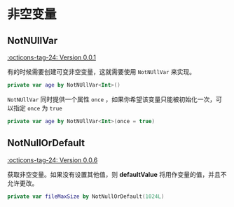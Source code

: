 # 非空变量

## NotNUllVar

[:octicons-tag-24: Version 0.0.1](https://sakurajimamaii.github.io/AVE-DOC/version/core/#001)

有的时候需要创建可变非空变量，这就需要使用 `NotNUllVar` 来实现。

```kotlin
private var age by NotNUllVar<Int>()
```

`NotNUllVar` 同时提供一个属性 `once` ，如果你希望该变量只能被初始化一次，可以指定 `once` 为 `true`

```kotlin
private var age by NotNUllVar<Int>(once = true)
```

## NotNullOrDefault

[:octicons-tag-24: Version 0.0.6](https://sakurajimamaii.github.io/AVE-DOC/version/core/#006)

获取非空变量。如果没有设置其他值，则 **defaultValue** 将用作变量的值，并且不允许更改。

```kotlin
private var fileMaxSize by NotNullOrDefault(1024L)
```
